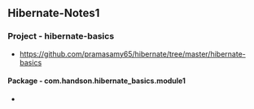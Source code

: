 ## Hibernate-Notes1

### Project - hibernate-basics
 * https://github.com/pramasamy65/hibernate/tree/master/hibernate-basics
 
#### Package - com.handson.hibernate_basics.module1
 * 

